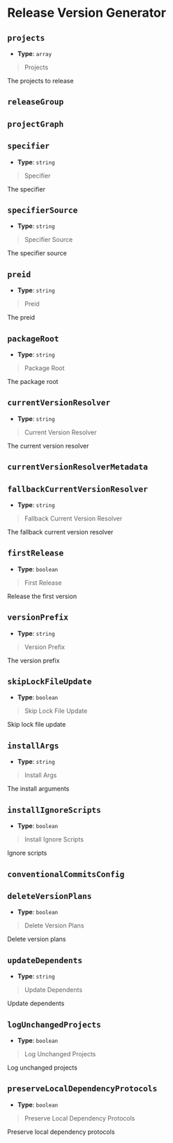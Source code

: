 
<!-- Generated by @storm-software/untyped -->
<!-- Do not edit this file directly -->

# Release Version Generator

## `projects`
- **Type**: `array`

> Projects


The projects to release


## `releaseGroup`

## `projectGraph`

## `specifier`
- **Type**: `string`

> Specifier


The specifier


## `specifierSource`
- **Type**: `string`

> Specifier Source


The specifier source


## `preid`
- **Type**: `string`

> Preid


The preid


## `packageRoot`
- **Type**: `string`

> Package Root


The package root


## `currentVersionResolver`
- **Type**: `string`

> Current Version Resolver


The current version resolver


## `currentVersionResolverMetadata`

## `fallbackCurrentVersionResolver`
- **Type**: `string`

> Fallback Current Version Resolver


The fallback current version resolver


## `firstRelease`
- **Type**: `boolean`

> First Release


Release the first version


## `versionPrefix`
- **Type**: `string`

> Version Prefix


The version prefix


## `skipLockFileUpdate`
- **Type**: `boolean`

> Skip Lock File Update


Skip lock file update


## `installArgs`
- **Type**: `string`

> Install Args


The install arguments


## `installIgnoreScripts`
- **Type**: `boolean`

> Install Ignore Scripts


Ignore scripts


## `conventionalCommitsConfig`

## `deleteVersionPlans`
- **Type**: `boolean`

> Delete Version Plans


Delete version plans


## `updateDependents`
- **Type**: `string`

> Update Dependents


Update dependents


## `logUnchangedProjects`
- **Type**: `boolean`

> Log Unchanged Projects


Log unchanged projects


## `preserveLocalDependencyProtocols`
- **Type**: `boolean`

> Preserve Local Dependency Protocols


Preserve local dependency protocols


